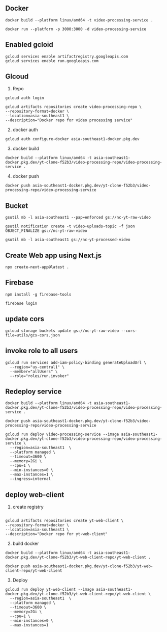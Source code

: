 ## Docker

```
docker build --platform linux/amd64 -t video-processing-service .

docker run --platform -p 3000:3000 -d video-processing-service

```


## Enabled gcloid

```
gcloud services enable artifactregistry.googleapis.com
gcloud services enable run.googleapis.com
```



## Glcoud
1. Repo

```
gcloud auth login

gcloud artifacts repositories create video-processing-repo \
--repository-format=docker \
--location=asia-southeast1 \
--description="Docker repo for video processing service"
```


2. docker auth

```
gcloud auth configure-docker asia-southeast1-docker.pkg.dev
```

3. docker build

```
docker build --platform linux/amd64 -t asia-southeast1-docker.pkg.dev/yt-clone-f52b3/video-processing-repo/video-processing-service .
```

4. docker push

```
docker push asia-southeast1-docker.pkg.dev/yt-clone-f52b3/video-processing-repo/video-processing-service 
```

## Bucket

```
gsutil mb -l asia-southeast1 --pap=enforced gs://nc-yt-raw-video

gsutil notification create -t video-uploads-topic -f json OBJECT_FINALIZE gs://nc-yt-raw-video

gsutil mb -l asia-southeast1 gs://nc-yt-processed-video
```


## Create Web app using Next.js


```
npx create-next-app@latest . 
```


## Firebase 


```
npm install -g firebase-tools 

firebase login
```


## update cors

```
gcloud storage buckets update gs://nc-yt-raw-video --cors-file=utils/gcs-cors.json

```

## invoke role to all users

```
gcloud run services add-iam-policy-binding generateUploadUrl \
  --region="us-central1" \
  --member="allUsers" \
  --role="roles/run.invoker"

```


## Redeploy service

```
docker build --platform linux/amd64 -t asia-southeast1-docker.pkg.dev/yt-clone-f52b3/video-processing-repo/video-processing-service .

docker push asia-southeast1-docker.pkg.dev/yt-clone-f52b3/video-processing-repo/video-processing-service 

gcloud run deploy video-processing-service --image asia-southeast1-docker.pkg.dev/yt-clone-f52b3/video-processing-repo/video-processing-service \
  --region=asia-southeast1  \
  --platform managed \
  --timeout=3600 \
  --memory=2Gi \
  --cpu=1 \
  --min-instances=0 \
  --max-instances=1 \
  --ingress=internal

```

## deploy web-client
1. create registry

```

gcloud artifacts repositories create yt-web-client \
--repository-format=docker \
--location=asia-southeast1 \
--description="Docker repo for yt-web-client"

```

2. build docker
```
docker build --platform linux/amd64 -t asia-southeast1-docker.pkg.dev/yt-clone-f52b3/yt-web-client-repo/yt-web-client .

docker push asia-southeast1-docker.pkg.dev/yt-clone-f52b3/yt-web-client-repo/yt-web-client
```

3. Deploy

```
gcloud run deploy yt-web-client --image asia-southeast1-docker.pkg.dev/yt-clone-f52b3/yt-web-client-repo/yt-web-client \
  --region=asia-southeast1  \
  --platform managed \
  --timeout=3600 \
  --memory=2Gi \
  --cpu=1 \
  --min-instances=0 \
  --max-instances=1

```